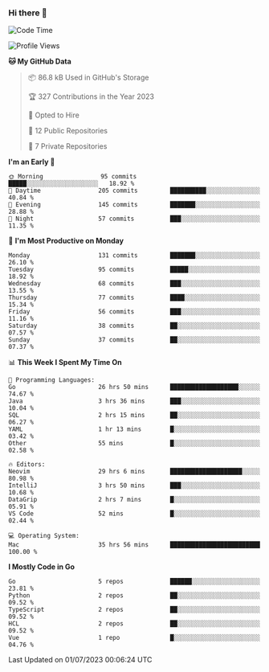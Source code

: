 ### Hi there 👋
<!--![visitors](https://visitor-badge.glitch.me/badge?page_id=d0zingcat)-->
<!--
**d0zingcat/d0zingcat** is a ✨ _special_ ✨ repository because its `README.md` (this file) appears on your GitHub profile.

Here are some ideas to get you started:

- 🔭 I’m currently working on ...
- 🌱 I’m currently learning ...
- 👯 I’m looking to collaborate on ...
- 🤔 I’m looking for help with ...
- 💬 Ask me about ...
- 📫 How to reach me: ...
- 😄 Pronouns: ...
- ⚡ Fun fact: ...
-->
<!--START_SECTION:waka-->
![Code Time](http://img.shields.io/badge/Code%20Time-2%2C799%20hrs%2011%20mins-blue)

![Profile Views](http://img.shields.io/badge/Profile%20Views-0-blue)

**🐱 My GitHub Data** 

> 📦 86.8 kB Used in GitHub's Storage 
 > 
> 🏆 327 Contributions in the Year 2023
 > 
> 💼 Opted to Hire
 > 
> 📜 12 Public Repositories 
 > 
> 🔑 7 Private Repositories 
 > 
**I'm an Early 🐤** 

```text
🌞 Morning                95 commits          █████░░░░░░░░░░░░░░░░░░░░   18.92 % 
🌆 Daytime                205 commits         ██████████░░░░░░░░░░░░░░░   40.84 % 
🌃 Evening                145 commits         ███████░░░░░░░░░░░░░░░░░░   28.88 % 
🌙 Night                  57 commits          ███░░░░░░░░░░░░░░░░░░░░░░   11.35 % 
```
📅 **I'm Most Productive on Monday** 

```text
Monday                   131 commits         ███████░░░░░░░░░░░░░░░░░░   26.10 % 
Tuesday                  95 commits          █████░░░░░░░░░░░░░░░░░░░░   18.92 % 
Wednesday                68 commits          ███░░░░░░░░░░░░░░░░░░░░░░   13.55 % 
Thursday                 77 commits          ████░░░░░░░░░░░░░░░░░░░░░   15.34 % 
Friday                   56 commits          ███░░░░░░░░░░░░░░░░░░░░░░   11.16 % 
Saturday                 38 commits          ██░░░░░░░░░░░░░░░░░░░░░░░   07.57 % 
Sunday                   37 commits          ██░░░░░░░░░░░░░░░░░░░░░░░   07.37 % 
```


📊 **This Week I Spent My Time On** 

```text
💬 Programming Languages: 
Go                       26 hrs 50 mins      ███████████████████░░░░░░   74.67 % 
Java                     3 hrs 36 mins       ███░░░░░░░░░░░░░░░░░░░░░░   10.04 % 
SQL                      2 hrs 15 mins       ██░░░░░░░░░░░░░░░░░░░░░░░   06.27 % 
YAML                     1 hr 13 mins        █░░░░░░░░░░░░░░░░░░░░░░░░   03.42 % 
Other                    55 mins             █░░░░░░░░░░░░░░░░░░░░░░░░   02.58 % 

🔥 Editors: 
Neovim                   29 hrs 6 mins       ████████████████████░░░░░   80.98 % 
IntelliJ                 3 hrs 50 mins       ███░░░░░░░░░░░░░░░░░░░░░░   10.68 % 
DataGrip                 2 hrs 7 mins        █░░░░░░░░░░░░░░░░░░░░░░░░   05.91 % 
VS Code                  52 mins             █░░░░░░░░░░░░░░░░░░░░░░░░   02.44 % 

💻 Operating System: 
Mac                      35 hrs 56 mins      █████████████████████████   100.00 % 
```

**I Mostly Code in Go** 

```text
Go                       5 repos             ██████░░░░░░░░░░░░░░░░░░░   23.81 % 
Python                   2 repos             ██░░░░░░░░░░░░░░░░░░░░░░░   09.52 % 
TypeScript               2 repos             ██░░░░░░░░░░░░░░░░░░░░░░░   09.52 % 
HCL                      2 repos             ██░░░░░░░░░░░░░░░░░░░░░░░   09.52 % 
Vue                      1 repo              █░░░░░░░░░░░░░░░░░░░░░░░░   04.76 % 
```




 Last Updated on 01/07/2023 00:06:24 UTC
<!--END_SECTION:waka-->

